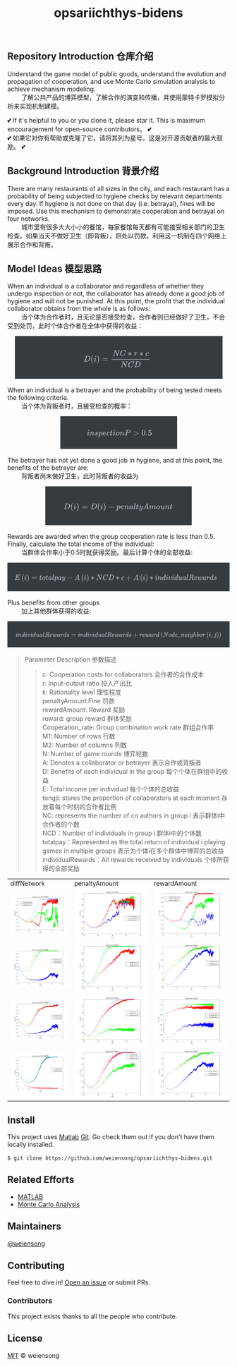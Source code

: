 <h1 align="center">opsariichthys-bidens</h1>

<p align="center">
<img src="https://img.shields.io/badge/matlab-green" alt=""> <img src="https://img.shields.io/badge/license_-GPL3.0-green" alt="">
</p>

## Repository Introduction 仓库介绍

Understand the game model of public goods, understand the evolution and propagation of cooperation, and use Monte Carlo simulation analysis to achieve mechanism modeling.  
&nbsp;&nbsp;&nbsp;&nbsp;&nbsp;&nbsp;&nbsp;&nbsp;了解公共产品的博弈模型，了解合作的演变和传播，并使用蒙特卡罗模拟分析来实现机制建模。  

💕 If it's helpful to you or you clone it, please star it. This is maximum encouragement for open-source contributors。 💕  
💕 如果它对你有帮助或克隆了它，请将其列为星号。这是对开源贡献者的最大鼓励。 💕  

## Background Introduction 背景介绍

There are many restaurants of all sizes in the city, and each restaurant has a probability of being subjected to hygiene checks by relevant departments every day. If hygiene is not done on that day (i.e. betrayal), fines will be imposed. Use this mechanism to demonstrate cooperation and betrayal on four networks.  
&nbsp;&nbsp;&nbsp;&nbsp;&nbsp;&nbsp;&nbsp;&nbsp;城市里有很多大大小小的餐馆，每家餐馆每天都有可能接受相关部门的卫生检查。如果当天不做好卫生（即背叛），将处以罚款。利用这一机制在四个网络上展示合作和背叛。

## Model Ideas 模型思路

When an individual is a collaborator and regardless of whether they undergo inspection or not, the collaborator has already done a good job of hygiene and will not be punished. At this point, the profit that the individual collaborator obtains from the whole is as follows:  
&nbsp;&nbsp;&nbsp;&nbsp;&nbsp;&nbsp;&nbsp;&nbsp;当个体为合作者时，且无论是否接受检查，合作者则已经做好了卫生，不会受到处罚，此时个体合作者在全体中获得的收益：  
<p align="center">
    <img src=.img/img1_.png alt="">
</p>

When an individual is a betrayer and the probability of being tested meets the following criteria.  
&nbsp;&nbsp;&nbsp;&nbsp;&nbsp;&nbsp;&nbsp;&nbsp;当个体为背叛者时，且接受检查的概率：
<p align="center">
    <img src=.img/img2_.png alt="">
</p>

The betrayer has not yet done a good job in hygiene, and at this point, the benefits of the betrayer are:  
&nbsp;&nbsp;&nbsp;&nbsp;&nbsp;&nbsp;&nbsp;&nbsp;背叛者尚未做好卫生，此时背叛者的收益为
<p align="center">
    <img src=.img/img3_.png alt="">
</p>

Rewards are awarded when the group cooperation rate is less than 0.5. Finally, calculate the total income of the individual:  
&nbsp;&nbsp;&nbsp;&nbsp;&nbsp;&nbsp;&nbsp;&nbsp;当群体合作率小于0.5时就获得奖励。最后计算个体的全部收益:
<p align="center">
    <img src=.img/img4_.png alt="">
</p>

Plus benefits from other groups  
&nbsp;&nbsp;&nbsp;&nbsp;&nbsp;&nbsp;&nbsp;&nbsp;加上其他群体获得的收益:
<p align="center">
    <img src=.img/img5_.png alt="">
</p>

> Parameter Description  参数描述
>> c: Cooperation costs for collaborators 合作者的合作成本  
>> r: Input-output ratio 投入产出比  
>> k: Rationality level 理性程度  
>> penaltyAmount:Fine 罚款  
>> rewardAmount: Reward 奖励  
>> reward: group reward 群体奖励  
>> Cooperation_rate: Group combination work rate 群组合作率  
>> M1: Number of rows 行数  
>> M2: Number of columns 列数  
>> N: Number of game rounds 博弈轮数  
>> A: Denotes a collaborator or betrayer 表示合作或背叛者  
>> D: Benefits of each individual in the group 每个个体在群组中的收益  
>> E: Total income per individual 每个个体的总收益  
>> tongji: stores the proportion of collaborators at each moment 存放着每个时刻的合作者比例  
>> NC: represents the number of co authors in group i 表示群体i中合作者的个数  
>> NCD：Number of individuals in group i 群体i中的个体数  
>> totalpay：Represented as the total return of individual i playing games in multiple groups 表示为个体i在多个群体中博弈的总收益  
>> individualRewards：All rewards received by individuals 个体所获得的全部奖励  


<table>
    <tr>
        <td>diffNetwork</td>
        <td>penaltyAmount</td>
        <td>rewardAmount</td>
    </tr>
    <tr>
        <td><img src=.img/BAnetwork.png alt=""></td>
        <td><img src=.img/BAnetworkpenaltyAmount.png alt=""></td>
        <td><img src=.img/BAnetworkrewardAmount.png alt=""></td>
    </tr>
    <tr>
        <td><img src=.img/randomnetwork.png alt=""></td>
        <td><img src=.img/randomnetworkpenaltyAmount.png alt=""></td>
        <td><img src=.img/randomnetworkrewardAmount.png alt=""></td>
    </tr>
    <tr>
        <td><img src=.img/rulenetwork.png alt=""></td>
        <td><img src=.img/rulenetworkpenaltyAmount.png alt=""></td>
        <td><img src=.img/rulenetworkrewardAmount.png alt=""></td>
    </tr>
    <tr>
        <td><img src=.img/smallworldnetwork.png alt=""></td>
        <td><img src=.img/smallworldnetworkpenaltyAmount.png alt=""></td>
        <td><img src=.img/smallworldnetworkrewardAmount=7.png alt=""></td>
    </tr>
    
</table>

## Install

This project uses [Matlab](https://www.mathworks.com/products/matlab.html) [Git](https://git-scm.com/). Go check them out if you don't have them locally installed.

```shell
$ git clone https://github.com/weiensong/opsariichthys-bidens.git
```



## Related Efforts

- [MATLAB](https://www.mathworks.com/products/matlab.html)
- [Monte Carlo Analysis](https://www.investopedia.com/terms/m/montecarlosimulation.asp)



## Maintainers

[@weiensong](https://github.com/weiensong)



## Contributing


Feel free to dive in! [Open an issue](https://github.com/weiensong/opsariichthys-bidens/issues) or submit PRs.



### Contributors

This project exists thanks to all the people who contribute.



## License

[MIT](https://github.com/weiensong/opsariichthys-bidens/blob/master/LICENSE) © weiensong

